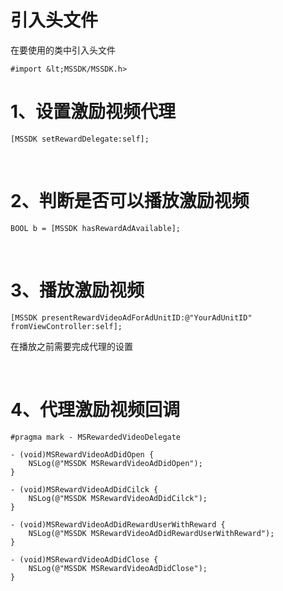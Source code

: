 # 引入头文件
在要使用的类中引入头文件

```
#import &lt;MSSDK/MSSDK.h>
```

# 1、设置激励视频代理

```
[MSSDK setRewardDelegate:self];
```

<br>

# 2、判断是否可以播放激励视频

```
BOOL b = [MSSDK hasRewardAdAvailable];
```

<br>

# 3、播放激励视频

```
[MSSDK presentRewardVideoAdForAdUnitID:@"YourAdUnitID" fromViewController:self];
```

在播放之前需要完成代理的设置

<br>

# 4、代理激励视频回调

```
#pragma mark - MSRewardedVideoDelegate

- (void)MSRewardVideoAdDidOpen {
    NSLog(@"MSSDK MSRewardVideoAdDidOpen");
}

- (void)MSRewardVideoAdDidCilck {
    NSLog(@"MSSDK MSRewardVideoAdDidCilck");
}

- (void)MSRewardVideoAdDidRewardUserWithReward {
    NSLog(@"MSSDK MSRewardVideoAdDidRewardUserWithReward");
}

- (void)MSRewardVideoAdDidClose {
    NSLog(@"MSSDK MSRewardVideoAdDidClose");
}
```